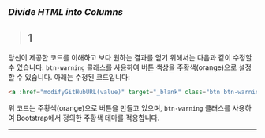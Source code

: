# **<span style="font-size: 18px; font-style: italic;">Divide HTML into Columns</span>**

> ## 1
당신이 제공한 코드를 이해하고 보다 원하는 결과를 얻기 위해서는 다음과 같이 수정할 수 있습니다. `btn-warning` 클래스를 사용하여 버튼 색상을 주황색(orange)으로 설정할 수 있습니다. 아래는 수정된 코드입니다:

```html
<a :href="modifyGitHubURL(value)" target="_blank" class="btn btn-warning black-text rounded-pill py-1 btn-hover-effect">g</a>
```

위 코드는 주황색(orange)으로 버튼을 만들고 있으며, `btn-warning` 클래스를 사용하여 Bootstrap에서 정의한 주황색 테마를 적용합니다.
*****



